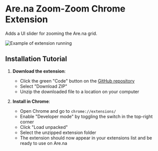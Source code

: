 # Are.na Zoom-Zoom Chrome Extension

Adds a UI slider for zooming the Are.na grid.

![Example of extension running](https://d2w9rnfcy7mm78.cloudfront.net/36541155/original_879d33e11880525f76892b217e5058c7.gif)


## Installation Tutorial

1. **Download the extension**:
   - Click the green "Code" button on the [GitHub repository](https://github.com/oilstel/arena-zoom-zoom-chrome-extension)
   - Select "Download ZIP"
   - Unzip the downloaded file to a location on your computer

2. **Install in Chrome**:
   - Open Chrome and go to `chrome://extensions/`
   - Enable "Developer mode" by toggling the switch in the top-right corner
   - Click "Load unpacked"
   - Select the unzipped extension folder
   - The extension should now appear in your extensions list and be ready to use on Are.na
